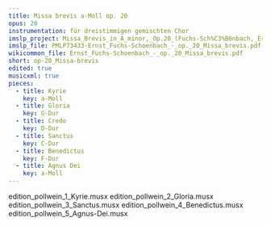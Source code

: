 ```yaml
---
title: Missa brevis a-Moll op. 20
opus: 20
instrumentation: für dreistimmigen gemischten Chor
imslp_project: Missa_Brevis_in_A_minor,_Op.20_(Fuchs-Sch%C3%B6nbach,_Ernst)
imslp_file: PMLP73433-Ernst_Fuchs-Schoenbach_-_op._20_Missa_brevis.pdf
wikicommon_file: Ernst_Fuchs-Schoenbach_-_op._20_Missa_brevis.pdf
short: op-20_Missa-brevis
edited: true
musicxml: true
pieces:
  - title: Kyrie
    key: a-Moll
  - title: Gloria
    key: G-Dur
  - title: Credo
    key: D-Dur
  - title: Sanctus
    key: C-Dur
  - title: Benedictus
    key: F-Dur
  - title: Agnus Dei
    key: a-Moll
---
```



edition_pollwein_1_Kyrie.musx
edition_pollwein_2_Gloria.musx
edition_pollwein_3_Sanctus.musx
edition_pollwein_4_Benedictus.musx
edition_pollwein_5_Agnus-Dei.musx

